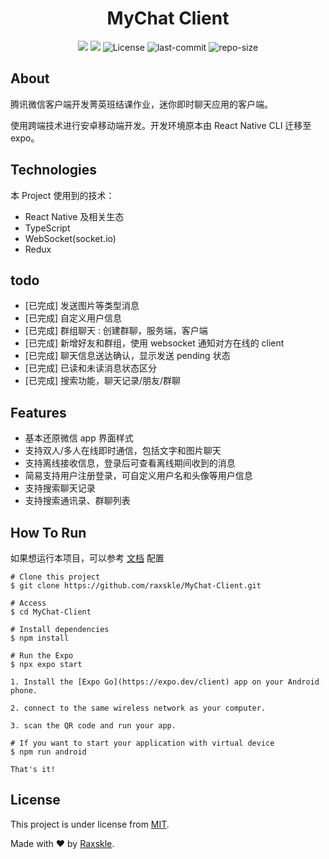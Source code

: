 <h1 align="center">MyChat Client</h1>

<p align="center">

<img src="https://img.shields.io/badge/language-TypeScript-8A2BE2"/>

<img src="https://img.shields.io/badge/React-18.2.0-087EA4"/>

<img alt="License" src="https://img.shields.io/github/license/raxskle/MyChat-Client?color=64EDAC">

<img alt="last-commit" src="https://img.shields.io/github/last-commit/raxskle/MyChat-Client/main?color=FEFEFE"/>

<img alt="repo-size" src="https://img.shields.io/github/repo-size/raxskle/MyChat-Client?color=blue"/>

</p>

## About

腾讯微信客户端开发菁英班结课作业，迷你即时聊天应用的客户端。

使用跨端技术进行安卓移动端开发。开发环境原本由 React Native CLI 迁移至 expo。

## Technologies

本 Project 使用到的技术：

- React Native 及相关生态
- TypeScript
- WebSocket(socket.io)
- Redux

## todo

- [已完成] 发送图片等类型消息
- [已完成] 自定义用户信息
- [已完成] 群组聊天 : 创建群聊，服务端，客户端
- [已完成] 新增好友和群组，使用 websocket 通知对方在线的 client
- [已完成] 聊天信息送达确认，显示发送 pending 状态
- [已完成] 已读和未读消息状态区分
- [已完成] 搜索功能，聊天记录/朋友/群聊

## Features

- 基本还原微信 app 界面样式
- 支持双人/多人在线即时通信，包括文字和图片聊天
- 支持离线接收信息，登录后可查看离线期间收到的消息
- 简易支持用户注册登录，可自定义用户名和头像等用户信息
- 支持搜索聊天记录
- 支持搜索通讯录、群聊列表

## How To Run

如果想运行本项目，可以参考 [文档](https://reactnative.dev/docs/environment-setup?guide=quickstart) 配置

```
# Clone this project
$ git clone https://github.com/raxskle/MyChat-Client.git

# Access
$ cd MyChat-Client

# Install dependencies
$ npm install

# Run the Expo
$ npx expo start

1. Install the [Expo Go](https://expo.dev/client) app on your Android phone.

2. connect to the same wireless network as your computer.

3. scan the QR code and run your app.

# If you want to start your application with virtual device
$ npm run android

That's it!
```

## License

This project is under license from [MIT](LICENSE.md).

Made with ❤️ by [Raxskle](https://github.com/raxskle).
